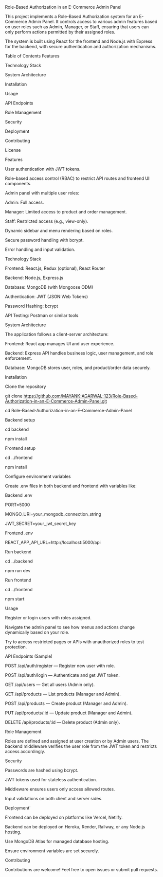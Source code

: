 Role-Based Authorization in an E-Commerce Admin Panel

This project implements a Role-Based Authorization system for an E-Commerce Admin Panel. It controls access to various admin features based on user roles such as Admin, Manager, or Staff, ensuring that users can only perform actions permitted by their assigned roles.

The system is built using React for the frontend and Node.js with Express for the backend, with secure authentication and authorization mechanisms.

Table of Contents
Features

Technology Stack

System Architecture

Installation

Usage

API Endpoints

Role Management

Security

Deployment

Contributing

License

Features

User authentication with JWT tokens.

Role-based access control (RBAC) to restrict API routes and frontend UI components.

Admin panel with multiple user roles:

Admin: Full access.

Manager: Limited access to product and order management.

Staff: Restricted access (e.g., view-only).

Dynamic sidebar and menu rendering based on roles.

Secure password handling with bcrypt.

Error handling and input validation.

Technology Stack

Frontend: React.js, Redux (optional), React Router

Backend: Node.js, Express.js

Database: MongoDB (with Mongoose ODM)

Authentication: JWT (JSON Web Tokens)

Password Hashing: bcrypt

API Testing: Postman or similar tools

System Architecture

The application follows a client-server architecture:

Frontend: React app manages UI and user experience.

Backend: Express API handles business logic, user management, and role enforcement.

Database: MongoDB stores user, roles, and product/order data securely.

Installation

Clone the repository

git clone https://github.com/MAYANK-AGARWAL-123/Role-Based-Authorization-in-an-E-Commerce-Admin-Panel.git

cd Role-Based-Authorization-in-an-E-Commerce-Admin-Panel

Backend setup

cd backend

npm install

Frontend setup

cd ../frontend

npm install

Configure environment variables

Create .env files in both backend and frontend with variables like:

Backend .env

PORT=5000

MONGO_URI=your_mongodb_connection_string

JWT_SECRET=your_jwt_secret_key

Frontend .env

REACT_APP_API_URL=http://localhost:5000/api

Run backend

cd ../backend

npm run dev

Run frontend

cd ../frontend

npm start

Usage

Register or login users with roles assigned.

Navigate the admin panel to see how menus and actions change dynamically based on your role.

Try to access restricted pages or APIs with unauthorized roles to test protection.

API Endpoints (Sample)

POST /api/auth/register — Register new user with role.

POST /api/auth/login — Authenticate and get JWT token.

GET /api/users — Get all users (Admin only).

GET /api/products — List products (Manager and Admin).

POST /api/products — Create product (Manager and Admin).

PUT /api/products/:id — Update product (Manager and Admin).

DELETE /api/products/:id — Delete product (Admin only).

Role Management

Roles are defined and assigned at user creation or by Admin users. The backend middleware verifies the user role from the JWT token and restricts access accordingly.

Security

Passwords are hashed using bcrypt.

JWT tokens used for stateless authentication.

Middleware ensures users only access allowed routes.

Input validations on both client and server sides.

Deployment'

Frontend can be deployed on platforms like Vercel, Netlify.

Backend can be deployed on Heroku, Render, Railway, or any Node.js hosting.

Use MongoDB Atlas for managed database hosting.

Ensure environment variables are set securely.

Contributing

Contributions are welcome! Feel free to open issues or submit pull requests.
